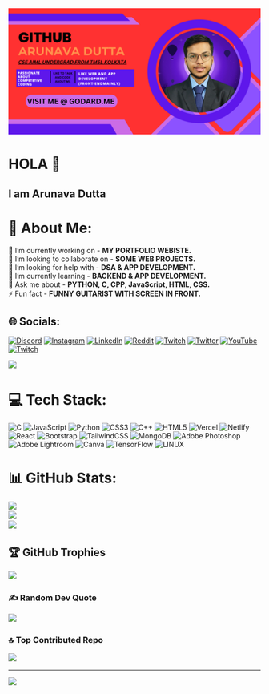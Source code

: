 <img src="githubbanner1.png">

<h1>HOLA 🙏</h1>
<h2>I am Arunava Dutta</h2>

# 💫 About Me:
🔭 I’m currently working on - <b>MY PORTFOLIO WEBISTE.</b><br>👯 I’m looking to collaborate on - <b>SOME WEB PROJECTS.</b><br>🤝 I’m looking for help with - <b>DSA & APP DEVELOPMENT.</b><br>🌱 I’m currently learning - <b>BACKEND & APP DEVELOPMENT.</b><br>💬 Ask me about - <b>PYTHON, C, CPP, JavaScript, HTML, CSS.</b><br>⚡ Fun fact - <b>FUNNY GUITARIST WITH SCREEN IN FRONT.</b>


## 🌐 Socials:
[![Discord](https://img.shields.io/badge/Discord-%237289DA.svg?logo=discord&logoColor=white)](https://discord.gg/https://discord.gg/39uaVFMgEH) [![Instagram](https://img.shields.io/badge/Instagram-%23E4405F.svg?logo=Instagram&logoColor=white)](https://instagram.com/goduttaem) [![LinkedIn](https://img.shields.io/badge/LinkedIn-%230077B5.svg?logo=linkedin&logoColor=white)](https://linkedin.com/in/arunava-dutta-2b94bb253/) [![Reddit](https://img.shields.io/badge/Reddit-%23FF4500.svg?logo=Reddit&logoColor=white)](https://reddit.com/user/God_Ard) [![Twitch](https://img.shields.io/badge/Twitch-%239146FF.svg?logo=Twitch&logoColor=white)](https://twitch.tv/@GoDutta) [![Twitter](https://img.shields.io/badge/Twitter-%231DA1F2.svg?logo=Twitter&logoColor=white)](https://twitter.com/@GoDutta) [![YouTube](https://img.shields.io/badge/YouTube-%23FF0000.svg?logo=YouTube&logoColor=white)](https://youtube.com/@@godardEM) [![Twitch](https://img.shields.io/badge/Twitch-%23FF00.svg?logo=Twitch&logoColor=purple)](https://Twitch.com/@@realgodard04) 

<img src='https://media.tenor.com/GfSX-u7VGM4AAAAC/coding.gif'>

# 💻 Tech Stack:
![C](https://img.shields.io/badge/c-%2300599C.svg?style=plastic&logo=c&logoColor=white) ![JavaScript](https://img.shields.io/badge/javascript-%23323330.svg?style=plastic&logo=javascript&logoColor=%23F7DF1E) ![Python](https://img.shields.io/badge/python-3670A0?style=plastic&logo=python&logoColor=ffdd54) ![CSS3](https://img.shields.io/badge/css3-%231572B6.svg?style=plastic&logo=css3&logoColor=white) ![C++](https://img.shields.io/badge/c++-%2300599C.svg?style=plastic&logo=c%2B%2B&logoColor=white) ![HTML5](https://img.shields.io/badge/html5-%23E34F26.svg?style=plastic&logo=html5&logoColor=white) ![Vercel](https://img.shields.io/badge/vercel-%23000000.svg?style=plastic&logo=vercel&logoColor=white) ![Netlify](https://img.shields.io/badge/netlify-%23000000.svg?style=plastic&logo=netlify&logoColor=#00C7B7) ![React](https://img.shields.io/badge/react-%2320232a.svg?style=plastic&logo=react&logoColor=%2361DAFB) ![Bootstrap](https://img.shields.io/badge/bootstrap-%23563D7C.svg?style=plastic&logo=bootstrap&logoColor=white) ![TailwindCSS](https://img.shields.io/badge/tailwindcss-%2338B2AC.svg?style=plastic&logo=tailwind-css&logoColor=white) ![MongoDB](https://img.shields.io/badge/MongoDB-%234ea94b.svg?style=plastic&logo=mongodb&logoColor=white) ![Adobe Photoshop](https://img.shields.io/badge/adobephotoshop-%2331A8FF.svg?style=plastic&logo=adobephotoshop&logoColor=white) ![Adobe Lightroom](https://img.shields.io/badge/Adobe%20Lightroom-31A8FF.svg?style=plastic&logo=Adobe%20Lightroom&logoColor=white) ![Canva](https://img.shields.io/badge/Canva-%2300C4CC.svg?style=plastic&logo=Canva&logoColor=white) ![TensorFlow](https://img.shields.io/badge/TensorFlow-%23FF6F00.svg?style=plastic&logo=TensorFlow&logoColor=white) ![LINUX](https://img.shields.io/badge/Linux-FCC624?style=plastic&logo=linux&logoColor=black)
# 📊 GitHub Stats:
![](https://github-readme-stats.vercel.app/api?username=ArunavaCoderEm&theme=nightowl&hide_border=false&include_all_commits=true&count_private=true)<br/>
![](https://github-readme-streak-stats.herokuapp.com/?user=ArunavaCoderEm&theme=nightowl&hide_border=false)<br/>
![](https://github-readme-stats.vercel.app/api/top-langs/?username=ArunavaCoderEm&theme=nightowl&hide_border=false&include_all_commits=true&count_private=true&layout=compact)

## 🏆 GitHub Trophies
![](https://github-profile-trophy.vercel.app/?username=ArunavaCoderEm&theme=radical&no-frame=false&no-bg=false&margin-w=4)

### ✍️ Random Dev Quote
![](https://quotes-github-readme.vercel.app/api?type=horizontal&theme=tokyonight)

### 🔝 Top Contributed Repo
![](https://github-contributor-stats.vercel.app/api?username=ArunavaCoderEm&limit=5&theme=onedark&combine_all_yearly_contributions=true)

---
[![](https://visitcount.itsvg.in/api?id=ArunavaCoderEm&icon=6&color=7)](https://visitcount.itsvg.in)
